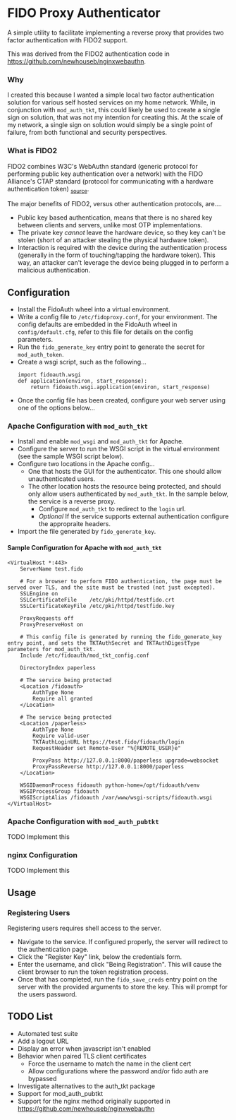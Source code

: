 # FIDO Proxy Authenticator

A simple utility to facilitate implementing a reverse proxy that provides two factor authentication with FIDO2 support.

This was derived from the FIDO2 authentication code in https://github.com/newhouseb/nginxwebauthn.

### Why

I created this because I wanted a simple local two factor authentication solution for various self hosted services on my home network. While, in conjunction with `mod_auth_tkt`, this could likely be used to create a single sign on solution, that was not my intention for creating this. At the scale of my network, a single sign on solution would simply be a single point of failure, from both functional and security perspectives.

### What is FIDO2

FIDO2 combines W3C's WebAuthn standard (generic protocol for performing public key authentication over a network) with the FIDO Alliance's CTAP standard (protocol for communicating with a hardware authentication token) <sub>[source](https://fidoalliance.org/fido2/)</sub>.

The major benefits of FIDO2, versus other authentication protocols, are....
* Public key based authentication, means that there is no shared key between clients and servers, unlike most OTP implementations.
* The private key *cannot* leave the hardware device, so they key can't be stolen (short of an attacker stealing the physical hardware token).
* Interaction is required with the device during the authentication process (generally in the form of touching/tapping the hardware token). This way, an attacker can't leverage the device being plugged in to perform a malicious authentication.

## Configuration
* Install the FidoAuth wheel into a virtual environment.
* Write a config file to `/etc/fidoproxy.conf`, for your environment. The config defaults are embedded in the FidoAuth wheel in `config/default.cfg`, refer to this file for details on the config parameters.
* Run the `fido_generate_key` entry point to generate the secret for `mod_auth_token`.
* Create a wsgi script, such as the following...
    ```
    import fidoauth.wsgi
    def application(environ, start_response):
        return fidoauth.wsgi.application(environ, start_response)
    ```
* Once the config file has been created, configure your web server using one of the options below...

### Apache Configuration with `mod_auth_tkt`
* Install and enable `mod_wsgi` and `mod_auth_tkt` for Apache.
* Configure the server to run the WSGI script in the virtual environment (see the sample WSGI script below).
* Configure two locations in the Apache config...
  * One that hosts the GUI for the authenticator. This one should allow unauthenticated users.
  * The other location hosts the resource being protected, and should only allow users authenticated by `mod_auth_tkt`. In the sample below, the service is a reverse proxy.   
    * Configure `mod_auth_tkt` to redirect to the `login` url.
    * _Optional_ If the service supports external authentication configure the appropraite headers.
* Import the file generated by `fido_generate_key`.

#### Sample Configuration for Apache with `mod_auth_tkt`
```
<VirtualHost *:443>
    ServerName test.fido

    # For a browser to perform FIDO authentication, the page must be served over TLS, and the site must be trusted (not just excepted).
    SSLEngine on
    SSLCertificateFile    /etc/pki/httpd/testfido.crt
    SSLCertificateKeyFile /etc/pki/httpd/testfido.key
    
    ProxyRequests off
    ProxyPreserveHost on
    
    # This config file is generated by running the fido_generate_key entry point, and sets the TKTAuthSecret and TKTAuthDigestType parameters for mod_auth_tkt.
    Include /etc/fidoauth/mod_tkt_config.conf
    
    DirectoryIndex paperless
    
    # The service being protected
    <Location /fidoauth>
        AuthType None
        Require all granted
    </Location>
    
    # The service being protected
    <Location /paperless>
        AuthType None
        Require valid-user
        TKTAuthLoginURL https://test.fido/fidoauth/login
        RequestHeader set Remote-User "%{REMOTE_USER}e"
    
        ProxyPass http://127.0.0.1:8000/paperless upgrade=websocket
        ProxyPassReverse http://127.0.0.1:8000/paperless
    </Location>
    
    WSGIDaemonProcess fidoauth python-home=/opt/fidoauth/venv
    WSGIProcessGroup fidoauth
    WSGIScriptAlias /fidoauth /var/www/wsgi-scripts/fidoauth.wsgi
</VirtualHost>
```

### Apache Configuration with `mod_auth_pubtkt`

TODO Implement this

### nginx Configuration

TODO Implement this

## Usage

### Registering Users
Registering users requires shell access to the server.

* Navigate to the service. If configured properly, the server will redirect to the authentication page.
* Click the "Register Key" link, below the credentials form.
* Enter the username, and click "Being Registration". This will cause the client browser to run the token registration process.
* Once that has completed, run the `fido_save_creds` entry point on the server with the provided arguments to store the key. This will prompt for the users password.


## TODO List

* Automated test suite
* Add a logout URL
* Display an error when javascript isn't enabled
* Behavior when paired TLS client certificates
  * Force the username to match the name in the client cert
  * Allow configurations where the password and/or fido auth are bypassed
* Investigate alternatives to the auth_tkt package
* Support for mod_auth_pubtkt
* Support for the nginx method originally supported in https://github.com/newhouseb/nginxwebauthn